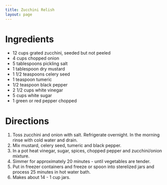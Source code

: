 ```yaml
---
title: Zucchini Relish
layout: page
---
```


# Ingredients

* 12 cups grated zucchini, seeded but not peeled
* 4 cups chopped onion
* 5 tablespoons pickling salt
* 1 tablespoon dry mustard
* 1 1/2 teaspoons celery seed
* 1 teaspoon tumeric
* 1/2 teaspoon black pepper
* 2 1/2 cups white vinegar
* 5 cups white sugar
* 1 green or red pepper chopped

# Directions

1. Toss zucchini and onion with salt. Refrigerate overnight. In the morning rinse with cold water and drain.
1. Mix mustard, celery seed, tumeric and black pepper.
1. In a pot heat vinegar, sugar, spices, chopped pepper and zucchini/onion mixture.
1. Simmer for approximately 20 minutes - until vegetables are tender.
1. Put in freezer containers and freeze or spoon into sterelized jars and process 25 minutes in hot water bath.
1. Makes about 14 - 1 cup jars.
